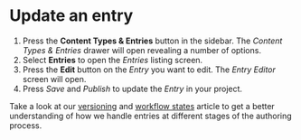 # Update an entry

1. Press the **Content Types & Entries** button in the sidebar. The *Content Types & Entries* drawer will open revealing a number of options.
2. Select **Entries** to open the *Entries* listing screen.
3. Press the **Edit** button on the *Entry* you want to edit. The *Entry Editor* screen will open.
4. Press *Save* and *Publish* to update the *Entry* in your project.

Take a look at our [versioning](/entries/entry-versioning.md) and [workflow states](/entries/workflow-states.md) article to get a better understanding of how we handle entries at different stages of the authoring process.
